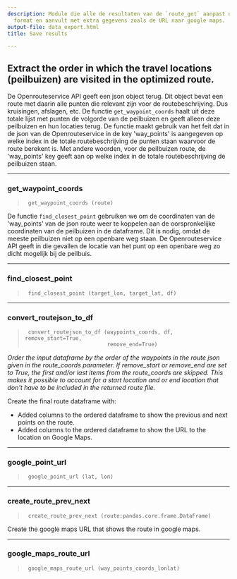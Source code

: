 ```yaml
---
description: Module die alle de resultaten van de `route_get` aanpast naar het gewenste
  format en aanvult met extra gegevens zoals de URL naar google maps.
output-file: data_export.html
title: Save results

---
```




<!-- WARNING: THIS FILE WAS AUTOGENERATED! DO NOT EDIT! -->

## Extract the order in which the travel locations (peilbuizen) are visited in the optimized route.

De Openrouteservice API geeft een json object terug. Dit object bevat een route met daarin alle punten die relevant zijn voor de routebeschrijving. Dus kruisingen, afslagen, etc. De functie `get_waypoint_coords` haalt uit deze totale lijst met punten de volgorde van de peilbuizen en geeft alleen deze peilbuizen en hun locaties terug. De functie maakt gebruik van het feit dat in de json van de Openrouteservice in de key 'way_points' is aangegeven op welke index in de totale routebeschrijving de punten staan waarvoor de route berekent is. Met andere woorden, voor de peilbuizen route, de 'way_points' key geeft aan op welke index in de totale routebeschrijving de peilbuizen staan.

---

### get_waypoint_coords

>      get_waypoint_coords (route)


De functie `find_closest_point` gebruiken we om de coordinaten van de 'way_points' van de json route weer te koppelen aan de oorspronkelijke coordinaten van de peilbuizen in de dataframe. Dit is nodig, omdat de meeste peilbuizen niet op een openbare weg staan. De Openrouteservice API geeft in die gevallen de locatie van het punt op een openbare weg zo dicht mogelijk bij de peilbuis.

---

### find_closest_point

>      find_closest_point (target_lon, target_lat, df)


---

### convert_routejson_to_df

>      convert_routejson_to_df (waypoints_coords, df, remove_start=True,
>                               remove_end=True)

*Order the input dataframe by the order of the waypoints in the route json given in the 
route_coords parameter. If remove_start or remove_end are set to True, the first and/or last
items from the route_coords are skipped. This makes it possible to account for a start location
and or end location that don't have to be included in the returned route file.*


Create the final route dataframe with:
- Added columns to the ordered dataframe to show the previous and next points on the route.
- Added columns to the ordered dataframe to show the URL to the location on Google Maps.

---

### google_point_url

>      google_point_url (lat, lon)


---

### create_route_prev_next

>      create_route_prev_next (route:pandas.core.frame.DataFrame)


Create the google maps URL that shows the route in google maps.

---

### google_maps_route_url

>      google_maps_route_url (way_points_coords_lonlat)


